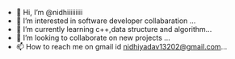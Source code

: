 - 👋 Hi, I’m @nidhiiiiiiiii
- 👀 I’m interested in software developer collabaration  ...
- 🌱 I’m currently learning c++,data structure and algorithm...
- 💞️ I’m looking to collaborate on new projects  ...
- 📫 How to reach me on gmail id nidhiyadav13202@gmail.com...

<!---
nidhiiiiiiiii/nidhiiiiiiiii is a ✨ special ✨ repository because its `README.md` (this file) appears on your GitHub profile.
You can click the Preview link to take a look at your changes.
--->
